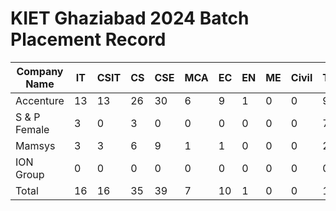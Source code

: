 # KIET Ghaziabad 2024 Batch Placement Record

| Company Name     |    IT    |   CSIT  |   CS     |   CSE   |   MCA    |   EC    |    EN    |   ME    |   Civil  |  Total  |
| --------         | -------- |-------- | -------- |-------- | -------- |-------- | -------- |-------- | -------- |-------- |
| Accenture        |   13     |13       | 26       |   30    | 6        |9        | 1        |0        |0         |98       | 
| S  & P Female    | 3        |0        | 3        |0        |0         |0        |0         |0        |0         |7        | 
| Mamsys           | 3        |3        | 6        |9        | 1        |1        | 0        |0        | 0        |25       | 
| ION Group        | 0        |0        | 0        |0        |0         |0        |0         |0        |0         |0        | 
| Total            | 16       |16       | 35       |39       | 7        |10       | 1        |0        | 0        |130      | 
